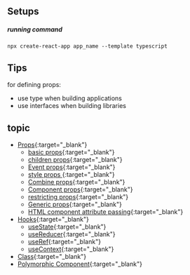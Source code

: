 ## Setups
##### running command
`npx create-react-app app_name --template typescript`

## Tips
for defining props:
- use type when building applications
- use interfaces when building libraries

## topic
- [Props](https://github.com/MdEstiakAhmed/react-typescript-practice/tree/master/src/topics/props){:target="_blank"}
    - [basic props](https://github.com/MdEstiakAhmed/react-typescript-practice/blob/master/src/topics/props/BasicProps.tsx){:target="_blank"}
    - [children props](https://github.com/MdEstiakAhmed/react-typescript-practice/blob/master/src/topics/props/ChildrenProps.tsx){:target="_blank"}
    - [Event props](https://github.com/MdEstiakAhmed/react-typescript-practice/blob/master/src/topics/props/EventProps.tsx){:target="_blank"}
    - [style props ](https://github.com/MdEstiakAhmed/react-typescript-practice/blob/master/src/topics/props/StyleProps.tsx){:target="_blank"}
    - [Combine props](https://github.com/MdEstiakAhmed/react-typescript-practice/blob/master/src/topics/props/CombineProps.tsx){:target="_blank"}
    - [Component props](https://github.com/MdEstiakAhmed/react-typescript-practice/blob/master/src/topics/senario/auth/AuthMiddleware.tsx){:target="_blank"}
    - [restricting props](https://github.com/MdEstiakAhmed/react-typescript-practice/blob/master/src/topics/props/RestricitingProps.tsx){:target="_blank"}
    - [Generic props](https://github.com/MdEstiakAhmed/react-typescript-practice/blob/master/src/topics/props/GenericProps.tsx){:target="_blank"}
    - [HTML component attribute passing](https://github.com/MdEstiakAhmed/react-typescript-practice/blob/master/src/topics/senario/custom/Button.tsx){:target="_blank"}
- [Hooks](https://github.com/MdEstiakAhmed/react-typescript-practice/tree/master/src/topics/hooks){:target="_blank"}
    - [useState](https://github.com/MdEstiakAhmed/react-typescript-practice/blob/master/src/topics/hooks/UseState.tsx){:target="_blank"}
    - [useReducer](https://github.com/MdEstiakAhmed/react-typescript-practice/blob/master/src/topics/hooks/UseReducer.tsx){:target="_blank"}
    - [useRef](https://github.com/MdEstiakAhmed/react-typescript-practice/tree/master/src/topics/hooks/useRef){:target="_blank"}
    - [useContext](https://github.com/MdEstiakAhmed/react-typescript-practice/tree/master/src/topics/hooks/UseContext){:target="_blank"}
- [Class](https://github.com/MdEstiakAhmed/react-typescript-practice/tree/master/src/topics/class){:target="_blank"}
- [Polymorphic Component](https://github.com/MdEstiakAhmed/react-typescript-practice/tree/master/src/topics/polymorphic){:target="_blank"}
